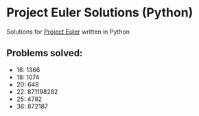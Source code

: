 # Project Euler Solutions (Python) 

Solutions for [Project Euler](https://projecteuler.net/problem=0) written in Python

## Problems solved:
- 16: 1366
- 18: 1074
- 20: 648
- 22: 871198282
- 25: 4782
- 36: 872187